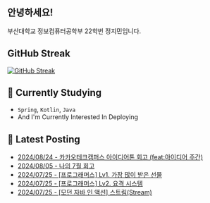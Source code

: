 
## 안녕하세요!
부산대학교 정보컴퓨터공학부 22학번 정지민입니다.

## GitHub Streak
[![GitHub Streak](https://streak-stats.demolab.com?user=Stopmin&theme=onedark-duo)](https://git.io/streak-stats)

## 📎 Currently Studying
- `Spring`, `Kotlin`, `Java`
- And I'm Currently Interested In Deploying

## 📝 Latest Posting
- [2024/08/24 - 카카오테크캠퍼스 아이디어톤 회고 (feat:아이디어 주간)](https://stopmin.tistory.com/entry/%F0%9F%92%A1%EC%B9%B4%EC%B9%B4%EC%98%A4%ED%85%8C%ED%81%AC%EC%BA%A0%ED%8D%BC%EC%8A%A4-%EC%95%84%EC%9D%B4%EB%94%94%EC%96%B4%ED%86%A4-%ED%9A%8C%EA%B3%A0-feat%EC%95%84%EC%9D%B4%EB%94%94%EC%96%B4-%EC%A3%BC%EA%B0%84)  
- [2024/08/05 - 나의 7월 회고](https://stopmin.tistory.com/entry/%EB%82%98%EC%9D%98-7%EC%9B%94-%ED%9A%8C%EA%B3%A0)  
- [2024/07/25 - [프로그래머스] Lv1. 가장 많이 받은 선물](https://stopmin.tistory.com/entry/%ED%94%84%EB%A1%9C%EA%B7%B8%EB%9E%98%EB%A8%B8%EC%8A%A4-Lv1-%EA%B0%80%EC%9E%A5-%EB%A7%8E%EC%9D%B4-%EB%B0%9B%EC%9D%80-%EC%84%A0%EB%AC%BC)  
- [2024/07/25 - [프로그래머스] Lv2. 요격 시스템](https://stopmin.tistory.com/entry/%ED%94%84%EB%A1%9C%EA%B7%B8%EB%9E%98%EB%A8%B8%EC%8A%A4-Lv2-%EC%9A%94%EA%B2%A9-%EC%8B%9C%EC%8A%A4%ED%85%9C)  
- [2024/07/25 - [모던 자바 인 액션] 스트림(Stream)](https://stopmin.tistory.com/entry/%EB%AA%A8%EB%8D%98-%EC%9E%90%EB%B0%94-%EC%9D%B8-%EC%95%A1%EC%85%98-%EC%8A%A4%ED%8A%B8%EB%A6%BCStream)  
